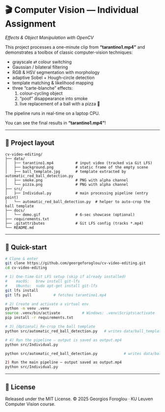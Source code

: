 # 🎬 Computer Vision — Individual Assignment  
_Effects & Object Manipulation with OpenCV_

This project processes a one-minute clip from **“tarantino1.mp4”** and demonstrates a toolbox of classic computer-vision techniques:

* grayscale ⇄ colour switching  
* Gaussian / bilateral filtering  
* RGB & HSV segmentation with morphology  
* adaptive Sobel + Hough-circle detection  
* template matching & likelihood mapping  
* three “carte-blanche” effects:  
  1. colour-cycling object  
  2. “poof” disappearance into smoke  
  3. live replacement of a ball with a pizza 🍕

The pipeline runs in real-time on a laptop CPU.

You can see the final results in **“tarantino1.mp4”**!

---

## 📂 Project layout

```text
cv-video-editing/
├── data/
│   ├── tarantino1.mp4          # input video (tracked via Git LFS)
│   ├── background.png          # static frame of the empty scene
│   ├── ball_template.jpg       # template extracted by automatic_red_ball_detection.py
│   ├── smoke.png               # PNG with alpha channel
│   └── pizza.png               # PNG with alpha channel
├── src/
│   ├── Individual.py           # main processing pipeline (entry point)
│   └── automatic_red_ball_detection.py  # helper to auto-crop the ball template
├── docs/
│   └── demo.gif                # 6-sec showcase (optional)
├── requirements.txt
├── .gitattributes              # Git LFS config (tracks *.mp4)
└── README.md
```

---

## 🚀 Quick-start

```bash
# Clone & enter
git clone https://github.com/georgeforoglou/cv-video-editing.git
cd cv-video-editing

# 1) One-time Git LFS setup (skip if already installed)
#    macOS:   brew install git-lfs
#    Ubuntu:  sudo apt-get install git-lfs
git lfs install
git lfs pull          # fetches tarantino1.mp4

# 2) Create and activate a virtual env
python -m venv .venv
source .venv/bin/activate          # Windows: .venv\Scripts\activate
pip install -r requirements.txt

# 3) (Optional) Re-crop the ball template
python src/automatic_red_ball_detection.py   # writes data/ball_template.jpg

# 4) Run the pipeline – output is saved as output.mp4
python src/Individual.py

python src/automatic_red_ball_detection.py            # writes data/ball_template.jpg

2) Run the main pipeline — output saved as output.mp4
python src/Individual.py
```

---

## 📝 License
Released under the MIT License.
© 2025 Georgios Foroglou · KU Leuven Computer Vision course.
